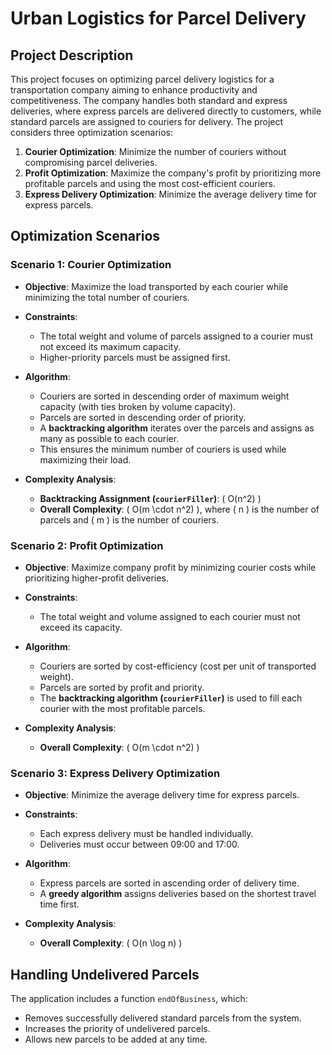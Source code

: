# Urban Logistics for Parcel Delivery

## Project Description

This project focuses on optimizing parcel delivery logistics for a transportation company aiming to enhance productivity and competitiveness. The company handles both standard and express deliveries, where express parcels are delivered directly to customers, while standard parcels are assigned to couriers for delivery. The project considers three optimization scenarios:

1. **Courier Optimization**: Minimize the number of couriers without compromising parcel deliveries.
2. **Profit Optimization**: Maximize the company's profit by prioritizing more profitable parcels and using the most cost-efficient couriers.
3. **Express Delivery Optimization**: Minimize the average delivery time for express parcels.

## Optimization Scenarios

### **Scenario 1: Courier Optimization**
- **Objective**: Maximize the load transported by each courier while minimizing the total number of couriers.
- **Constraints**:
  - The total weight and volume of parcels assigned to a courier must not exceed its maximum capacity.
  - Higher-priority parcels must be assigned first.
- **Algorithm**:
  - Couriers are sorted in descending order of maximum weight capacity (with ties broken by volume capacity).
  - Parcels are sorted in descending order of priority.
  - A **backtracking algorithm** iterates over the parcels and assigns as many as possible to each courier.
  - This ensures the minimum number of couriers is used while maximizing their load.

- **Complexity Analysis**:
  - **Backtracking Assignment (`courierFiller`)**: \( O(n^2) \)
  - **Overall Complexity**: \( O(m \cdot n^2) \), where \( n \) is the number of parcels and \( m \) is the number of couriers.

### **Scenario 2: Profit Optimization**
- **Objective**: Maximize company profit by minimizing courier costs while prioritizing higher-profit deliveries.
- **Constraints**:
  - The total weight and volume assigned to each courier must not exceed its capacity.
- **Algorithm**:
  - Couriers are sorted by cost-efficiency (cost per unit of transported weight).
  - Parcels are sorted by profit and priority.
  - The **backtracking algorithm (`courierFiller`)** is used to fill each courier with the most profitable parcels.

- **Complexity Analysis**:
  - **Overall Complexity**: \( O(m \cdot n^2) \)

### **Scenario 3: Express Delivery Optimization**
- **Objective**: Minimize the average delivery time for express parcels.
- **Constraints**:
  - Each express delivery must be handled individually.
  - Deliveries must occur between 09:00 and 17:00.
- **Algorithm**:
  - Express parcels are sorted in ascending order of delivery time.
  - A **greedy algorithm** assigns deliveries based on the shortest travel time first.
  
- **Complexity Analysis**:
  - **Overall Complexity**: \( O(n \log n) \)

## Handling Undelivered Parcels
The application includes a function `endOfBusiness`, which:
- Removes successfully delivered standard parcels from the system.
- Increases the priority of undelivered parcels.
- Allows new parcels to be added at any time.

